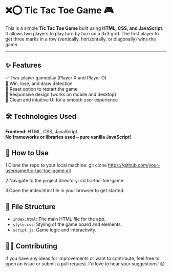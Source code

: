 
# ❌⭕ Tic Tac Toe Game 🎮

This is a simple **Tic Tac Toe Game** built using **HTML, CSS, and JavaScript**. It allows two players to play turn by turn on a 3x3 grid. The first player to get three marks in a row (vertically, horizontally, or diagonally) wins the game.

---

## ✨ Features

✅ Two-player gameplay (Player X and Player O)  
🎯 Win, lose, and draw detection  
🔄 Reset option to restart the game  
📱 Responsive design (works on mobile and desktop)  
🎨 Clean and intuitive UI for a smooth user experience  



## 🛠️ Technologies Used

**Frontend:** HTML, CSS, JavaScript  
**No frameworks or libraries used – pure vanilla JavaScript!**

## 🚀 How to Use
1.Clone the repo to your local machine:
git clone https://github.com/your-username/tic-tac-toe-game.git

2.Navigate to the project directory:
cd tic-tac-toe-game

3.Open the index.html file in your browser to get started.


## 📁 File Structure

* `index.html`: The main HTML file for the app.
* `style.css`: Styling of the game board and elements.
* `script.js`: Game logic and interactivity.

## 🧑‍💻 Contributing
If you have any ideas for improvements or want to contribute, feel free to open an issue or submit a pull request. I'd love to hear your suggestions! 😊
